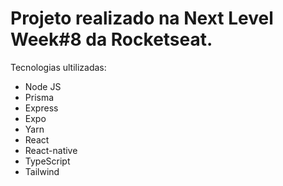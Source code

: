 # Projeto realizado na Next Level Week#8 da Rocketseat.

Tecnologias ultilizadas: 

* Node JS
* Prisma
* Express
* Expo
* Yarn
* React
* React-native
* TypeScript
* Tailwind
